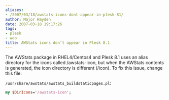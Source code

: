 ```yaml
---
aliases:
- /2007/03/18/awstats-icons-dont-appear-in-plesk-81/
author: Major Hayden
date: 2007-03-18 19:17:26
tags:
- plesk
- web
title: AWStats icons don’t appear in Plesk 8.1
---
```


The AWStats package in RHEL4/Centos4 and Plesk 8.1 uses an alias directory for the icons called /awstats-icon, but when the AWStats contents is generated, the icon directory is different (/icon). To fix this issue, change this file:

`/usr/share/awstats/awstats_buildstaticpages.pl`:

```perl
my $DirIcons='/awstats-icon';
```